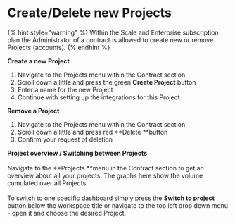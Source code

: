 # Create/Delete new Projects

{% hint style="warning" %}
Within the Scale and Enterprise subscription plan the Administrator of a contract is allowed to create new or remove Projects (accounts).
{% endhint %}

**Create a new Project**

1. Navigate to the Projects menu within the Contract section
2. Scroll down a little and press the green **Create Project** button
3. Enter a name for the new Project
4. Continue with setting up the integrations for this Project

**Remove a Project**

1. Navigate to the Projects menu within the Contract section
2. Scroll down a little and press red **Delete **button
3. Confirm your request of deletion

**Project overview / Switching between Projects**\
\
Navigate to the **Projects **menu in the Contract section to get an overview about all your projects. The graphs here show the volume cumulated over all Projects.\
\
To switch to one specific dashboard simply press the **Switch to project** button below the workspace title or navigate to the top left drop down menu - open it and choose the desired Project.
